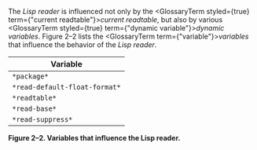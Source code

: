 The *Lisp reader* is influenced not only by the <GlossaryTerm styled={true} term={"current readtable"}><i>current readtable</i></GlossaryTerm>, but also by various <GlossaryTerm styled={true} term={"dynamic variable"}><i>dynamic variables</i></GlossaryTerm>. Figure 2–2 lists the <GlossaryTerm term={"variable"}><i>variables</i></GlossaryTerm> that influence the behavior of the *Lisp reader*.

| Variable |
|---|
|`*package*`|
|`*read-default-float-format*`|
|`*readtable*`|
|`*read-base*`|
|`*read-suppress*`|

**Figure 2–2. Variables that influence the Lisp reader.**

